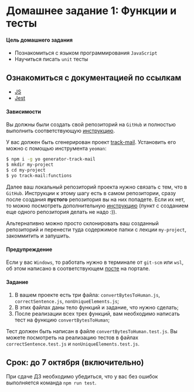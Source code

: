 # Домашнее задание 1: Функции и тесты

#### Цель домашнего задания

* Познакомиться с языком программирования `JavaScript`
* Научиться писать `unit` тесты

## Ознакомиться с документацией по ссылкам
* [JS](https://learn.javascript.ru/)
* [Jest](https://jestjs.io/ru/docs/getting-started)

#### Зависимости

Вы должны были создать свой репозиторий на `GitHub` и полностью выполнить соответствующую [инструкцию](https://github.com/track-mail-ru/homework).

У вас должен быть сгенерирован проект [track-mail](https://github.com/track-mail-ru/generator-track-mail/).
Установить его можно с помощью инструмента `yeoman`:
```bash
$ npm i -g yo generator-track-mail
$ mkdir my-project
$ cd my-project
$ yo track-mail:functions
```

Далее ваш локальный репозиторий проекта нужно связать с тем, что в `GitHub`. Инструкции к этому шагу есть в самом репозитории, сразу после создания **пустого** репозитория вы на них попадете. Если их нет, то можно посмотреть дополнительную [инструкцию](https://gist.github.com/mindplace/b4b094157d7a3be6afd2c96370d39fad) (пункт с созданием еще одного репозитория делать не надо :)).

Альтернативно можно просто склонировать ваш созданный репозиторий и перенести туда содержимое папки с лекции `my-project`, закоммитить и запушить.

#### Предупреждение

Если у вас `Windows`, то работать нужно в терминале от `git-scm` или `wsl`, об этом написано в соответствующем [посте](https://education.vk.company/blog/view/455/) на портале.

#### Задание

1. В вашем проекте есть три файла: `convertBytesToHuman.js`, `correctSentence.js`, `nonUniqueElements.js`;
2. В этих файлах даны тело функций и задание, что нужно сделать;
3. После реализации всех трех функций, вам необходимо написать тест на функцию `convertBytesToHuman`;

Тест должен быть написан в файле `convertBytesToHuman.test.js`. Вы можете посмотреть на реализацию тестов в файлах `correctSentence.test.js` и `nonUniqueElements.test.js`.

## Срок: до 7 октября (включительно)

При сдаче ДЗ необходимо убедиться, что у вас без ошибок выполняется команда `npm run test`.
